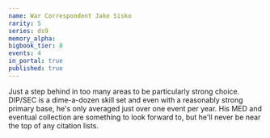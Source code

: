 ```yaml
---
name: War Correspondent Jake Sisko
rarity: 5
series: ds9
memory_alpha:
bigbook_tier: 8
events: 4
in_portal: true
published: true
---
```


Just a step behind in too many areas to be particularly strong choice. DIP/SEC is a dime-a-dozen skill set and even with a reasonably strong primary base, he's only averaged just over one event per year. His MED and eventual collection are something to look forward to, but he'll never be near the top of any citation lists.

